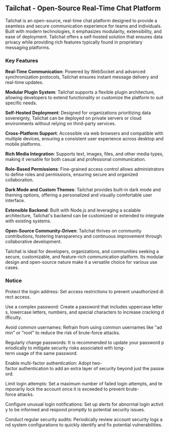 ## Tailchat - Open-Source Real-Time Chat Platform

Tailchat is an open-source, real-time chat platform designed to provide a seamless and secure communication experience for teams and individuals. Built with modern technologies, it emphasizes modularity, extensibility, and ease of deployment. Tailchat offers a self-hosted solution that ensures data privacy while providing rich features typically found in proprietary messaging platforms.

### Key Features

**Real-Time Communication**: Powered by WebSocket and advanced synchronization protocols, Tailchat ensures instant message delivery and real-time updates.
  
**Modular Plugin System**: Tailchat supports a flexible plugin architecture, allowing developers to extend functionality or customize the platform to suit specific needs.

**Self-Hosted Deployment**: Designed for organizations prioritizing data sovereignty, Tailchat can be deployed on private servers or cloud environments without relying on third-party services.

**Cross-Platform Support**: Accessible via web browsers and compatible with multiple devices, ensuring a consistent user experience across desktop and mobile platforms.

**Rich Media Integration**: Supports text, images, files, and other media types, making it versatile for both casual and professional communication.

**Role-Based Permissions**: Fine-grained access control allows administrators to define roles and permissions, ensuring secure and organized collaboration.

**Dark Mode and Custom Themes**: Tailchat provides built-in dark mode and theming options, offering a personalized and visually comfortable user interface.

**Extensible Backend**: Built with Node.js and leveraging a scalable architecture, Tailchat's backend can be customized or extended to integrate with existing systems.

**Open-Source Community-Driven**: Tailchat thrives on community contributions, fostering transparency and continuous improvement through collaborative development.

Tailchat is ideal for developers, organizations, and communities seeking a secure, customizable, and feature-rich communication platform. Its modular design and open-source nature make it a versatile choice for various use cases.

### Notice

Protect the login address: Set access restrictions to prevent unauthorized direct access.
    
Use a complex password: Create a password that includes uppercase letters, lowercase letters, numbers, and special characters to increase cracking difficulty.
    
Avoid common usernames: Refrain from using common usernames like "admin" or "root" to reduce the risk of brute-force attacks.
    
Regularly change passwords: It is recommended to update your password periodically to mitigate security risks associated with long-term usage of the same password.
    
Enable multi-factor authentication: Adopt two-factor authentication to add an extra layer of security beyond just the password.
    
Limit login attempts: Set a maximum number of failed login attempts, and temporarily lock the account once it is exceeded to prevent brute-force attacks.
    
Configure unusual login notifications: Set up alerts for abnormal login activity to be informed and respond promptly to potential security issues.
    
Conduct regular security audits: Periodically review account security logs and system configurations to quickly identify and fix potential vulnerabilities.
        